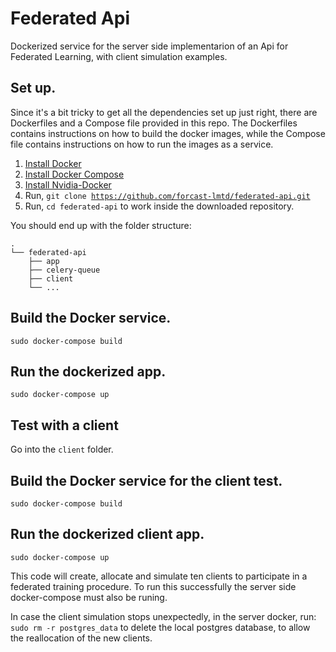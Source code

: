 # Federated Api

Dockerized service for the server side implementarion of an Api for Federated Learning, with client simulation examples.

## Set up.

Since it's a bit tricky to get all the dependencies set up just right, there are Dockerfiles and a Compose file provided in this repo. The Dockerfiles contains instructions on how to build the docker images, while the Compose file contains instructions on how to run the images as a service.

1. [Install Docker](https://docs.docker.com)
2. [Install Docker Compose](https://docs.docker.com/compose/install/)
3. [Install Nvidia-Docker](https://docs.nvidia.com/datacenter/cloud-native/container-toolkit/install-guide.html#docker)
4. Run, <code>git clone https://github.com/forcast-lmtd/federated-api.git</code>
5. Run, <code>cd federated-api</code> to work inside the downloaded repository.

You should end up with the folder structure:

    .
    └── federated-api
        ├── app
        ├── celery-queue
        ├── client 
        └── ...

## Build the Docker service.

<pre class="prettyprint lang-bsh">
<code class="devsite-terminal tfo-terminal-venv">sudo docker-compose build</code>
</pre>

## Run the dockerized app.

<pre class="prettyprint lang-bsh">
<code class="devsite-terminal tfo-terminal-venv">sudo docker-compose up</code>
</pre>

## Test with a client

Go into the <code>client</code> folder.

## Build the Docker service for the client test.

<pre class="prettyprint lang-bsh">
<code class="devsite-terminal tfo-terminal-venv">sudo docker-compose build</code>
</pre>

## Run the dockerized client app.

<pre class="prettyprint lang-bsh">
<code class="devsite-terminal tfo-terminal-venv">sudo docker-compose up</code>
</pre>

This code will create, allocate and simulate ten clients to participate in a federated training procedure. To run this successfully the server side docker-compose must also be runing.

In case the client simulation stops unexpectedly, in the server docker, run: <code>sudo rm -r postgres_data</code> to delete the local postgres database, to allow the reallocation of the new clients.